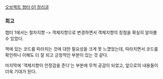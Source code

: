 [오브젝트 챕터 01 정리글](https://yatta.tistory.com/entry/%EC%98%A4%EB%B8%8C%EC%A0%9D%ED%8A%B8-%EC%B1%95%ED%84%B0-01-%EA%B0%9D%EC%B2%B4-%EC%84%A4%EA%B3%84)

### 회고
챕터 1에서는 절차지향 -> 객체지향으로 변경하면서 객체지향의 장점을 확실히 알아볼 수 있었다.

책에 있는 코드를 따라치는 것에 대한 필요성을 크게 못 느꼈었는데, 따라치면서 코드를 확인하니 이해도 더 잘 되고 긍정적인 부분이 있는 것 같다.

마지막에 '객체지향이 안정감을 준다'는 부분에 무척 공감이 되었고, 앞으로의 내용들이 더욱 기대가 된다.